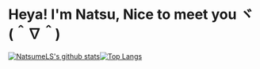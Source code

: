 # Heya! I'm Natsu, Nice to meet you ヾ(＾∇＾)
[![NatsumeLS's github stats](https://github-readme-stats-khaki-gamma.vercel.app/api?username=NatsumeLS&line_height=24&count_private=true)](https://github.com/anuraghazra/github-readme-stats)[![Top Langs](https://github-readme-stats-khaki-gamma.vercel.app/api/top-langs/?username=NatsumeLS&layout=compact&langs_count=8&exclude_repo=bingode,github-readme-stats)](https://github.com/anuraghazra/github-readme-stats)
